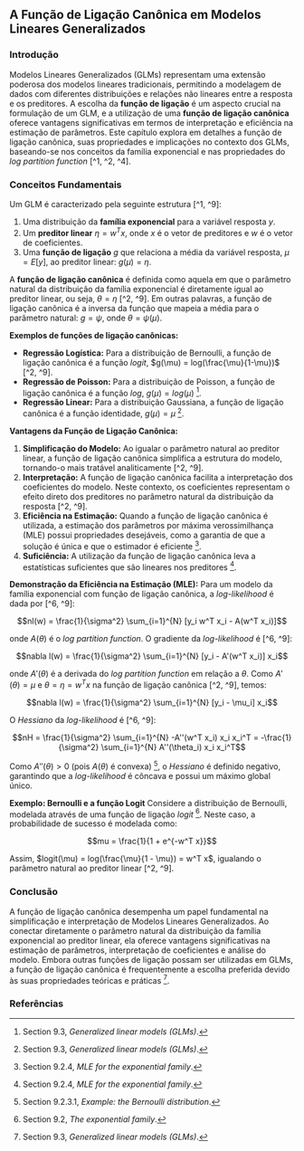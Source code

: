 ## A Função de Ligação Canônica em Modelos Lineares Generalizados

### Introdução
Modelos Lineares Generalizados (GLMs) representam uma extensão poderosa dos modelos lineares tradicionais, permitindo a modelagem de dados com diferentes distribuições e relações não lineares entre a resposta e os preditores. A escolha da **função de ligação** é um aspecto crucial na formulação de um GLM, e a utilização de uma **função de ligação canônica** oferece vantagens significativas em termos de interpretação e eficiência na estimação de parâmetros. Este capítulo explora em detalhes a função de ligação canônica, suas propriedades e implicações no contexto dos GLMs, baseando-se nos conceitos da família exponencial e nas propriedades do *log partition function* [^1, ^2, ^4].

### Conceitos Fundamentais

Um GLM é caracterizado pela seguinte estrutura [^1, ^9]:
1.  Uma distribuição da **família exponencial** para a variável resposta $y$.
2.  Um **preditor linear** $\eta = w^T x$, onde $x$ é o vetor de preditores e $w$ é o vetor de coeficientes.
3.  Uma **função de ligação** $g$ que relaciona a média da variável resposta, $\mu = E[y]$, ao preditor linear: $g(\mu) = \eta$.

A **função de ligação canônica** é definida como aquela em que o parâmetro natural da distribuição da família exponencial é diretamente igual ao preditor linear, ou seja, $\theta = \eta$ [^2, ^9]. Em outras palavras, a função de ligação canônica é a inversa da função que mapeia a média para o parâmetro natural: $g = \psi$, onde $\theta = \psi(\mu)$.

**Exemplos de funções de ligação canônicas:**

*   **Regressão Logística:** Para a distribuição de Bernoulli, a função de ligação canônica é a função *logit*, $g(\mu) = log(\frac{\mu}{1-\mu})$ [^2, ^9].
*   **Regressão de Poisson:** Para a distribuição de Poisson, a função de ligação canônica é a função *log*, $g(\mu) = log(\mu)$ [^9].
*   **Regressão Linear:** Para a distribuição Gaussiana, a função de ligação canônica é a função identidade, $g(\mu) = \mu$ [^9].

**Vantagens da Função de Ligação Canônica:**

1.  **Simplificação do Modelo:** Ao igualar o parâmetro natural ao preditor linear, a função de ligação canônica simplifica a estrutura do modelo, tornando-o mais tratável analiticamente [^2, ^9].
2.  **Interpretação:** A função de ligação canônica facilita a interpretação dos coeficientes do modelo. Neste contexto, os coeficientes representam o efeito direto dos preditores no parâmetro natural da distribuição da resposta [^2, ^9].
3.  **Eficiência na Estimação:** Quando a função de ligação canônica é utilizada, a estimação dos parâmetros por máxima verossimilhança (MLE) possui propriedades desejáveis, como a garantia de que a solução é única e que o estimador é eficiente [^6].
4.  **Suficiência:** A utilização da função de ligação canônica leva a estatísticas suficientes que são lineares nos preditores [^6].

**Demonstração da Eficiência na Estimação (MLE):**
Para um modelo da família exponencial com função de ligação canônica, a *log-likelihood* é dada por [^6, ^9]:

$$nl(w) = \frac{1}{\sigma^2} \sum_{i=1}^{N} [y_i w^T x_i - A(w^T x_i)]$$

onde $A(\theta)$ é o *log partition function*. O gradiente da *log-likelihood* é [^6, ^9]:

$$nabla l(w) = \frac{1}{\sigma^2} \sum_{i=1}^{N} [y_i - A'(w^T x_i)] x_i$$

onde $A'(\theta)$ é a derivada do *log partition function* em relação a $\theta$. Como $A'(\theta) = \mu$ e $\theta = \eta = w^T x$ na função de ligação canônica [^2, ^9], temos:

$$nabla l(w) = \frac{1}{\sigma^2} \sum_{i=1}^{N} [y_i - \mu_i] x_i$$

O *Hessiano* da *log-likelihood* é [^6, ^9]:

$$nH = \frac{1}{\sigma^2} \sum_{i=1}^{N} -A''(w^T x_i) x_i x_i^T = -\frac{1}{\sigma^2} \sum_{i=1}^{N} A''(\theta_i) x_i x_i^T$$

Como $A''(\theta) > 0$ (pois $A(\theta)$ é convexa) [^5], o *Hessiano* é definido negativo, garantindo que a *log-likelihood* é côncava e possui um máximo global único.

**Exemplo: Bernoulli e a função Logit**
Considere a distribuição de Bernoulli, modelada através de uma função de ligação *logit* [^2]. Neste caso, a probabilidade de sucesso é modelada como:

$$mu = \frac{1}{1 + e^{-w^T x}}$$

Assim, $logit(\mu) = log(\frac{\mu}{1 - \mu}) = w^T x$, igualando o parâmetro natural ao preditor linear [^2, ^9].

### Conclusão

A função de ligação canônica desempenha um papel fundamental na simplificação e interpretação de Modelos Lineares Generalizados. Ao conectar diretamente o parâmetro natural da distribuição da família exponencial ao preditor linear, ela oferece vantagens significativas na estimação de parâmetros, interpretação de coeficientes e análise do modelo. Embora outras funções de ligação possam ser utilizadas em GLMs, a função de ligação canônica é frequentemente a escolha preferida devido às suas propriedades teóricas e práticas [^9].

### Referências
[^1]: Section 9.1, *Generalized linear models and the exponential family*.
[^2]: Section 9.2, *The exponential family*.
[^4]: Section 9.2.3, *Log partition function*.
[^5]: Section 9.2.3.1, *Example: the Bernoulli distribution*.
[^6]: Section 9.2.4, *MLE for the exponential family*.
[^9]: Section 9.3, *Generalized linear models (GLMs)*.

<!-- END -->